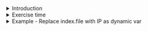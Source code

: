 <details>
<summary>Introduction</summary>
<br>

  <img width="644" alt="image" src="https://user-images.githubusercontent.com/75510135/163671928-41ad6009-32a5-4e59-bd32-75597a593f56.png">

  <img width="864" alt="image" src="https://user-images.githubusercontent.com/75510135/163671935-660baade-8e2d-451d-a2d8-bf6e68cbd016.png">

  <img width="1000" alt="image" src="https://user-images.githubusercontent.com/75510135/163671950-52abcd05-9c5b-4bba-a447-a1f070af05ae.png">

  <img width="900" alt="image" src="https://user-images.githubusercontent.com/75510135/163671959-cb731ddf-91ac-4492-90f7-4a4af5b61db6.png">

  <img width="885" alt="image" src="https://user-images.githubusercontent.com/75510135/163671969-f8e0d1e1-30da-4398-9c34-f1e8448f7102.png">

  <img width="955" alt="image" src="https://user-images.githubusercontent.com/75510135/163671992-329b1cc6-4cf9-43d4-a45e-06fec91ba511.png">

</details>

<details>
<summary>Exercise time</summary>
<br>

  - print debug
  <img width="889" alt="image" src="https://user-images.githubusercontent.com/75510135/163672041-0ed2de18-4cbf-4700-ae48-ae499d421d9b.png">

  ```
    - name: Test Jinja2 Templating
    hosts: localhost
    vars:
      first_name: james
      last_name: bond
    tasks:
    - debug:
        msg: 'The name is {{ last_name }}! {{ first_name }} {{ last_name }}!'
  ```
  - apply filter | BOLD
  <img width="803" alt="image" src="https://user-images.githubusercontent.com/75510135/163672493-9b46784f-10cb-487c-8360-a475baf220f1.png">

  ```
    - debug:
      msg: 'The name is {{ last_name | title }}! {{ first_name | title }} {{ last_name | title }}!'
  ```
  - print MIN in a given array
  <img width="919" alt="image" src="https://user-images.githubusercontent.com/75510135/163672557-a7328cfc-237a-479d-893f-4c76e7ad0c36.png">

  ```
  -
  name: Test Jinja2 Templating
  hosts: localhost
  vars:
    array_of_numbers:
      - 12
      - 34
      - 06
      - 34
  tasks:
  - debug:
      msg: 'Lowest = {{ array_of_numbers | min }}'
  ```
  - apply UNION in list of dependency
  <img width="947" alt="image" src="https://user-images.githubusercontent.com/75510135/163672636-04fb9843-a6de-4179-bdca-86288ab0b19a.png">

  ```
  -
  name: Install Dependencies
  hosts: localhost
  vars:
    web_dependencies:
         - python
         - python-setuptools
         - python-dev
         - build-essential
         - python-pip
         - python-mysqldb
    sql_dependencies:
         - python
         - python-mysqldb
  tasks:
  - name: Install dependencies
    apt: name='{{ item }}' state=present
    with_items: '{{ sql_dependencies | union(web_dependencies) }}'
  ```
  
  - RANDOM FILE NAME
  <img width="926" alt="image" src="https://user-images.githubusercontent.com/75510135/163672745-1b1c9249-047c-448a-828a-6370bb608783.png">

  ```
  -
  name: Generate random file name
  hosts: localhost
  tasks:
  - name: Create file
    file:
      path: /tmp/random_file"{{ 1000 | random }}"
      state: touch
  ```
  
  - Valid IPADDRESS
  <img width="886" alt="image" src="https://user-images.githubusercontent.com/75510135/163672778-28e322e7-3c45-4dd9-8074-16528527c406.png">

  ```
  - name: Test valid IP Address
  hosts: localhost
  vars:
    ip_address: 192.168.1.6
  tasks:
  - name: Test IP Address
    debug:
      msg: IP Address = {{ ip_address | ipaddr }}
  ```
</details>

<details>
<summary>Example - Replace index.file with IP as dynamic var </summary>
<br>

  - mention logic in playbook under task 
  <img width="581" alt="image" src="https://user-images.githubusercontent.com/75510135/163699402-66c7b2b3-562c-4122-be16-7be572627ea2.png">

  - create the Jinja2 template file
  <img width="632" alt="image" src="https://user-images.githubusercontent.com/75510135/163699430-6db25d45-3acd-4df4-b6f5-919973e5c664.png">

  <img width="632" alt="image" src="https://user-images.githubusercontent.com/75510135/163699449-f6a59020-8a45-4afa-ad1a-5b00e09ed4ff.png">

  - https://docs.ansible.com/ansible/latest/collections/ansible/builtin/template_module.html
</details>

